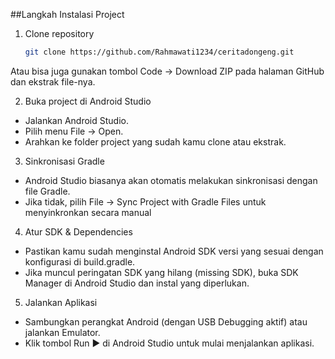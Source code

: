 ##Langkah Instalasi Project

1. Clone repository 
   ```bash
   git clone https://github.com/Rahmawati1234/ceritadongeng.git
   ```
Atau bisa juga gunakan tombol Code → Download ZIP pada halaman GitHub dan ekstrak file-nya.

2. Buka project di Android Studio
- Jalankan Android Studio.
- Pilih menu File → Open.
- Arahkan ke folder project yang sudah kamu clone atau ekstrak.

3. Sinkronisasi Gradle
- Android Studio biasanya akan otomatis melakukan sinkronisasi dengan file Gradle.
- Jika tidak, pilih File → Sync Project with Gradle Files untuk menyinkronkan secara manual

4. Atur SDK & Dependencies
- Pastikan kamu sudah menginstal Android SDK versi yang sesuai dengan konfigurasi di build.gradle.
- Jika muncul peringatan SDK yang hilang (missing SDK), buka SDK Manager di Android Studio dan instal yang diperlukan.

5. Jalankan Aplikasi
- Sambungkan perangkat Android (dengan USB Debugging aktif) atau jalankan Emulator.
- Klik tombol Run ▶ di Android Studio untuk mulai menjalankan aplikasi.
